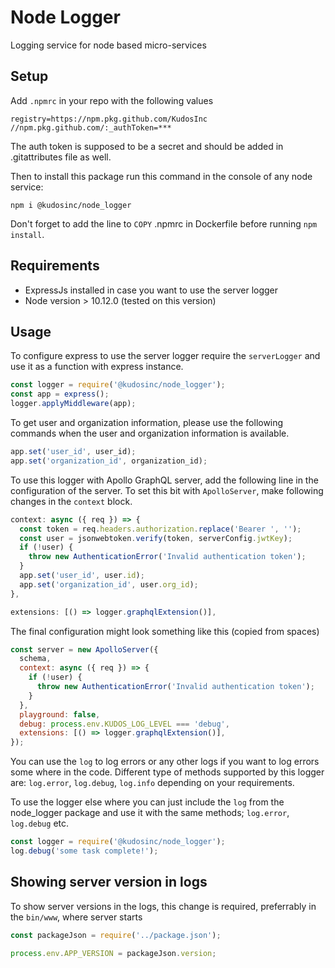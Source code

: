 # Node Logger
Logging service for node based micro-services

## Setup

Add `.npmrc` in your repo with the following values

```
registry=https://npm.pkg.github.com/KudosInc
//npm.pkg.github.com/:_authToken=***
```

The auth token is supposed to be a secret and should be added in .gitattributes file as well.

Then to install this package run this command in the console of any node service:

`npm i @kudosinc/node_logger`

Don't forget to add the line to `COPY` .npmrc in Dockerfile before running `npm install`.

## Requirements
- ExpressJs installed in case you want to use the server logger
- Node version > 10.12.0 (tested on this version)

## Usage
To configure express to use the server logger require the `serverLogger` and use it as a function with express instance.

```javascript
const logger = require('@kudosinc/node_logger');
const app = express();
logger.applyMiddleware(app);
```

To get user and organization information, please use the following commands when the user and organization information is available.

```javascript
app.set('user_id', user_id);
app.set('organization_id', organization_id);
```

To use this logger with Apollo GraphQL server, add the following line in the configuration of the server. To set this bit with `ApolloServer`, make following changes in the `context` block.

```javascript
context: async ({ req }) => {
  const token = req.headers.authorization.replace('Bearer ', '');
  const user = jsonwebtoken.verify(token, serverConfig.jwtKey);
  if (!user) {
    throw new AuthenticationError('Invalid authentication token');
  }
  app.set('user_id', user.id);
  app.set('organization_id', user.org_id);
},
```

```javascript
extensions: [() => logger.graphqlExtension()],
```

The final configuration might look something like this (copied from spaces)

```javascript
const server = new ApolloServer({
  schema,
  context: async ({ req }) => {
    if (!user) {
      throw new AuthenticationError('Invalid authentication token');
    }
  },
  playground: false,
  debug: process.env.KUDOS_LOG_LEVEL === 'debug',
  extensions: [() => logger.graphqlExtension()],
});
```

You can use the `log` to log errors or any other logs if you want to log errors some where in the code. Different type of methods supported by this logger are: `log.error`, `log.debug`, `log.info` depending on your requirements.

To use the logger else where you can just include the `log` from the node_logger package and use it with the same methods; `log.error`, `log.debug` etc.

```javascript
const logger = require('@kudosinc/node_logger');
log.debug('some task complete!');
```

## Showing server version in logs

To show server versions in the logs, this change is required, preferrably in the `bin/www`, where server starts

```javascript
const packageJson = require('../package.json');

process.env.APP_VERSION = packageJson.version;
```

